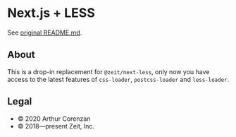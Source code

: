 # Next.js + LESS

See [original README.md](https://github.com/zeit/next-plugins/blob/82e944a271c25cba7706db66b01d7e35b534aee1/packages/next-less/readme.md).

## About

This is a drop-in replacement for `@zeit/next-less`, only now you have access to the latest features of `css-loader`, `postcss-loader` and `less-loader`.

## Legal

- © 2020 Arthur Corenzan
- © 2018—present Zeit, Inc.
